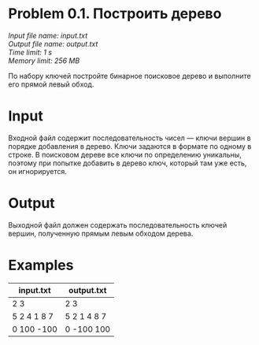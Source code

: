 # Problem 0.1. Построить дерево

*Input file name: input.txt\
Output file name: output.txt\
Time limit: 1 s\
Memory limit: 256 MB*

По набору ключей постройте бинарное поисковое дерево и выполните его прямой левый обход.

# Input

Входной файл содержит последовательность чисел — ключи вершин в порядке добавления в дерево. Ключи задаются в формате по одному в строке.
В поисковом дереве все ключи по определению уникальны, поэтому при попытке добавить в дерево ключ, который там уже есть, он игнорируется.

# Output

Выходной файл должен содержать последовательность ключей вершин, полученную прямым левым обходом дерева.

# Examples

| input.txt                                      |output.txt                                      |
|------------------------------------------------|------------------------------------------------|
| 2 3                                            | 2 3                                            |
| 5 2 4 1 8 7                                    | 5 2 1 4 8 7                                    |
| 0 100 -100                                     | 0 -100 100                                     |